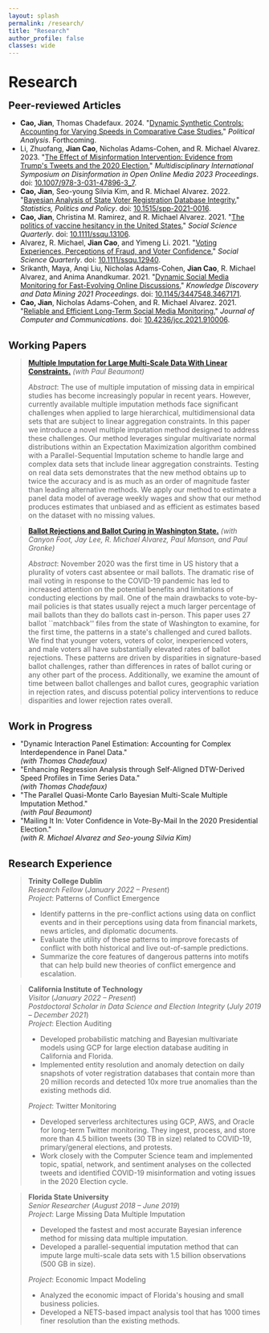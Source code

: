 ```yaml
---
layout: splash 
permalink: /research/
title: "Research"
author_profile: false
classes: wide
---
```


<br>
<span style="font-size: 30px; font-weight: bold;">Research</span>
<br>
<br>
<span style="font-size: 20px; font-weight: bold;">Peer-reviewed Articles</span>

- **Cao, Jian**, Thomas Chadefaux. 2024. "[Dynamic Synthetic Controls: Accounting for Varying Speeds in Comparative Case Studies.](/assets/papers/DSC.pdf)" _Political Analysis_. Forthcoming.
- Li, Zhuofang, **Jian Cao**, Nicholas Adams-Cohen, and R. Michael Alvarez. 2023. "[The Effect of Misinformation Intervention: Evidence from Trump's Tweets and the 2020 Election.](/assets/papers/li2023effect.pdf)" _Multidisciplinary International Symposium on Disinformation in Open Online Media 2023 Proceedings_. doi: [10.1007/978-3-031-47896-3\_7](https://doi.org/10.1007/978-3-031-47896-3_7).
- **Cao, Jian**, Seo-young Silvia Kim, and R. Michael Alvarez. 2022. "[Bayesian Analysis of State Voter Registration Database Integrity.](/assets/papers/cao2022bayesian.pdf)" _Statistics, Politics and Policy_. doi: [10.1515/spp-2021-0016](https://doi.org/10.1515/spp-2021-0016).
- **Cao, Jian**, Christina M. Ramirez, and R. Michael Alvarez. 2021. "[The politics of vaccine hesitancy in the United States.](/assets/papers/cao2022politics.pdf)" _Social Science Quarterly_. doi: [10.1111/ssqu.13106](https://doi.org/10.1111/ssqu.13106).
- Alvarez, R. Michael, **Jian Cao**, and Yimeng Li. 2021. "[Voting Experiences, Perceptions of Fraud, and Voter Confidence.](/assets/papers/alvarez2021voting.pdf)" _Social Science Quarterly_. doi: [10.1111/ssqu.12940](https://doi.org/10.1111/ssqu.12940).
- Srikanth, Maya, Anqi Liu, Nicholas Adams-Cohen, **Jian Cao**, R. Michael Alvarez, and Anima Anandkumar. 2021. "[Dynamic Social Media Monitoring for Fast-Evolving Online Discussions.](/assets/papers/srikanth2021dynamic.pdf)" _Knowledge Discovery and Data Mining 2021 Proceedings_. doi: [10.1145/3447548.3467171](https://doi.org/10.1145/3447548.3467171).
- **Cao, Jian**, Nicholas Adams-Cohen, and R. Michael Alvarez. 2021. "[Reliable and Efficient Long-Term Social Media Monitoring.](/assets/papers/cao2020reliable.pdf)" _Journal of Computer and Communications_. doi: [10.4236/jcc.2021.910006](https://doi.org/10.4236/jcc.2021.910006).

<br>
<span style="font-size: 20px; font-weight: bold;">Working Papers</span>

> [**Multiple Imputation for Large Multi-Scale Data With Linear Constraints.**](/assets/papers/MBEMMI.pdf) _(with Paul Beaumont)_
>
> *Abstract*: The use of multiple imputation of missing data in empirical studies has become increasingly popular in recent years. However, currently available multiple imputation methods face significant challenges when applied to large hierarchical, multidimensional data sets that are subject to linear aggregation constraints. In this paper we introduce a novel multiple imputation method designed to address these challenges. Our method leverages singular multivariate normal distributions within an Expectation Maximization algorithm combined with a Parallel-Sequential Imputation scheme to handle large and complex data sets that include linear aggregation constraints. Testing on real data sets demonstrates that the new method obtains up to twice the accuracy and is as much as an order of magnitude faster than leading alternative methods. We apply our method to estimate a panel data model of average weekly wages and show that our method produces estimates that unbiased and as efficient as estimates based on the dataset with no missing values.

> [**Ballot Rejections and Ballot Curing in Washington State.**](/assets/papers/WA_ballot.pdf) _(with Canyon Foot, Jay Lee, R. Michael Alvarez, Paul Manson, and Paul Gronke)_
>
> *Abstract*: November 2020 was the first time in US history that a plurality of voters cast absentee or mail ballots. The dramatic rise of mail voting in response to the COVID-19 pandemic has led to increased attention on the potential benefits and limitations of conducting elections by mail. One of the main drawbacks to vote-by-mail policies is that states usually reject a much larger percentage of mail ballots than they do ballots cast in-person. This paper uses 27 ballot ``matchback'' files from the state of Washington to examine, for the first time, the patterns in a state's challenged and cured ballots. We find that younger voters, voters of color, inexperienced voters, and male voters all have substantially elevated rates of ballot rejections. These patterns are driven by disparities in signature-based ballot challenges, rather than differences in rates of ballot curing or any other part of the process. Additionally, we examine the amount of time between ballot challenges and ballot cures, geographic variation in rejection rates, and discuss potential policy interventions to reduce disparities and lower rejection rates overall.
 

<br>
<span style="font-size: 20px; font-weight: bold;">Work in Progress</span>

- "Dynamic Interaction Panel Estimation: Accounting for Complex Interdependence in Panel Data."  
  _(with Thomas Chadefaux)_
- "Enhancing Regression Analysis through Self-Aligned DTW-Derived Speed Profiles in Time Series Data."  
  _(with Thomas Chadefaux)_
- "The Parallel Quasi-Monte Carlo Bayesian Multi-Scale Multiple Imputation Method."  
  _(with Paul Beaumont)_
- "Mailing It In: Voter Confidence in Vote-By-Mail In the 2020 Presidential Election."  
  _(with R. Michael Alvarez and Seo-young Silvia Kim)_


<br>
<span style="font-size: 20px; font-weight: bold;">Research Experience</span>

> **Trinity College Dublin**  
> _Research Fellow_ (_January 2022 – Present_)  
> _Project_: Patterns of Conflict Emergence
> - Identify patterns in the pre-conflict actions using data on conflict events and in their perceptions using data from financial markets, news articles, and diplomatic documents.
> - Evaluate the utility of these patterns to improve forecasts of conflict with both historical and live out-of-sample predictions.
> - Summarize the core features of dangerous patterns into motifs that can help build new theories of conflict emergence and escalation.

> **California Institute of Technology**  
> _Visitor_ (_January 2022 – Present_)  
> _Postdoctoral Scholar in Data Science and Election Integrity_ (_July 2019 – December 2021_)  
> _Project_: Election Auditing
> - Developed probabilistic matching and Bayesian multivariate models using GCP for large election database auditing in California and Florida.
> - Implemented entity resolution and anomaly detection on daily snapshots of voter registration databases that contain more than 20 million records and detected 10x more true anomalies than the existing methods did.
>   
> _Project_: Twitter Monitoring
> - Developed serverless architectures using GCP, AWS, and Oracle for long-term Twitter monitoring. They ingest, process, and store more than 4.5 billion tweets (30 TB in size) related to COVID-19, primary/general elections, and protests.
> - Work closely with the Computer Science team and implemented topic, spatial, network, and sentiment analyses on the collected tweets and identified COVID-19 misinformation and voting issues in the 2020 Election cycle.

> **Florida State University**  
> _Senior Researcher_ (_August 2018 – June 2019_)  
> _Project_: Large Missing Data Multiple Imputation
> - Developed the fastest and most accurate Bayesian inference method for missing data multiple imputation.
> - Developed a parallel-sequential imputation method that can impute large multi-scale data sets with 1.5 billion observations (500 GB in size).
>   
> _Project_: Economic Impact Modeling
> - Analyzed the economic impact of Florida's housing and small business policies.
> - Developed a NETS-based impact analysis tool that has 1000 times finer resolution than the existing methods.

